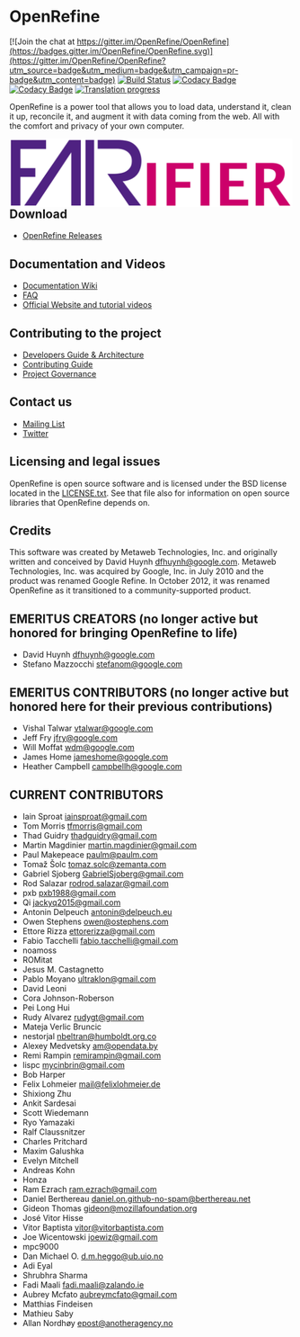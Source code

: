 # OpenRefine

[![Join the chat at https://gitter.im/OpenRefine/OpenRefine](https://badges.gitter.im/OpenRefine/OpenRefine.svg)](https://gitter.im/OpenRefine/OpenRefine?utm_source=badge&utm_medium=badge&utm_campaign=pr-badge&utm_content=badge) [![Build Status](https://travis-ci.org/OpenRefine/OpenRefine.png?branch=master)](https://travis-ci.org/OpenRefine/OpenRefine) [![Codacy Badge](https://api.codacy.com/project/badge/Grade/210578308bba42c5922c767493e83cf4)](https://www.codacy.com/app/OpenRefine/OpenRefine) [![Codacy Badge](https://api.codacy.com/project/badge/Coverage/210578308bba42c5922c767493e83cf4)](https://www.codacy.com/app/OpenRefine/OpenRefine) [![Translation progress](https://hosted.weblate.org/widgets/openrefine/-/svg-badge.svg)](https://hosted.weblate.org/engage/openrefine/?utm_source=widget)

OpenRefine is a power tool that allows you to load data, understand it,
clean it up, reconcile it, and augment it with data coming from
the web. All with the comfort and privacy of your own computer.

[<img src="https://github.com/OpenRefine/OpenRefine/blob/master/graphics/icon/open-refine-256px.png" align="right">](http://openrefine.org)

Download
-----------------------
* [OpenRefine Releases](https://github.com/OpenRefine/OpenRefine/releases)

Documentation and Videos
-------------------------
* [Documentation Wiki](https://github.com/OpenRefine/OpenRefine/wiki/Documentation-For-Users)
* [FAQ](https://github.com/OpenRefine/OpenRefine/wiki/FAQ)
* [Official Website and tutorial videos](http://openrefine.org)

Contributing to the project
---------------------------
* [Developers Guide & Architecture](https://github.com/OpenRefine/OpenRefine/wiki/Documentation-For-Developers)
* [Contributing Guide](https://github.com/OpenRefine/OpenRefine/blob/master/CONTRIBUTING.md)
* [Project Governance](https://github.com/OpenRefine/OpenRefine/blob/master/GOVERNANCE.md)

Contact us
----------
* [Mailing List](https://groups.google.com/forum/#!forum/openrefine)
* [Twitter](http://www.twitter.com/openrefine)

Licensing and legal issues
--------------------------
OpenRefine is open source software and is licensed under the BSD license
located in the [LICENSE.txt](LICENSE.txt). See that file also for information on open source
libraries that OpenRefine depends on.

Credits
-------
This software was created by Metaweb Technologies, Inc. and originally written
and conceived by David Huynh <dfhuynh@google.com>. Metaweb Technologies, Inc.
was acquired by Google, Inc. in July 2010 and the product was renamed Google Refine.
In October 2012, it was renamed OpenRefine as it transitioned to a 
community-supported product.

EMERITUS CREATORS (no longer active but honored for bringing OpenRefine to life)
---------------------

 - David Huynh <dfhuynh@google.com>
 - Stefano Mazzocchi <stefanom@google.com>
 
EMERITUS CONTRIBUTORS (no longer active but honored here for their previous contributions)
---------------------

 - Vishal Talwar <vtalwar@google.com> 
 - Jeff Fry <jfry@google.com>
 - Will Moffat <wdm@google.com>
 - James Home <jameshome@google.com>
 - Heather Campbell <campbellh@google.com>
 
CURRENT CONTRIBUTORS 
--------------------

 - Iain Sproat <iainsproat@gmail.com>
 - Tom Morris <tfmorris@gmail.com>
 - Thad Guidry <thadguidry@gmail.com>
 - Martin Magdinier <martin.magdinier@gmail.com>
 - Paul Makepeace <paulm@paulm.com>
 - Tomaž Šolc <tomaz.solc@zemanta.com>
 - Gabriel Sjoberg <GabrielSjoberg@gmail.com>
 - Rod Salazar <rodrod.salazar@gmail.com>
 - pxb <pxb1988@gmail.com>
 - Qi <jackyq2015@gmail.com>
 - Antonin Delpeuch <antonin@delpeuch.eu>
 - Owen Stephens <owen@ostephens.com>
 - Ettore Rizza <ettorerizza@gmail.com>
 - Fabio Tacchelli <fabio.tacchelli@gmail.com>
 - noamoss
 - ROMitat
 - Jesus M. Castagnetto
 - Pablo Moyano <ultraklon@gmail.com>
 - David Leoni
 - Cora Johnson-Roberson
 - Pei Long Hui
 - Rudy Alvarez <rudygt@gmail.com>
 - Mateja Verlic Bruncic
 - nestorjal <nbeltran@humboldt.org.co>
 - Alexey Medvetsky <am@opendata.by>
 - Remi Rampin <remirampin@gmail.com>
 - lispc <mycinbrin@gmail.com>
 - Bob Harper
 - Felix Lohmeier <mail@felixlohmeier.de>
 - Shixiong Zhu
 - Ankit Sardesai
 - Scott Wiedemann
 - Ryo Yamazaki
 - Ralf Claussnitzer
 - Charles Pritchard
 - Maxim Galushka
 - Evelyn Mitchell
 - Andreas Kohn
 - Honza
 - Ram Ezrach <ram.ezrach@gmail.com>
 - Daniel Berthereau <daniel.on.github-no-spam@berthereau.net>
 - Gideon Thomas <gideon@mozillafoundation.org>
 - José Vitor Hisse
 - Vitor Baptista <vitor@vitorbaptista.com>
 - Joe Wicentowski <joewiz@gmail.com>
 - mpc9000
 - Dan Michael O. <d.m.heggo@ub.uio.no>
 - Adi Eyal
 - Shrubhra Sharma
 - Fadi Maali <fadi.maali@zalando.ie>
 - Aubrey Mcfato <aubreymcfato@gmail.com>
 - Matthias Findeisen
 - Mathieu Saby
 - Allan Nordhøy <epost@anotheragency.no>
